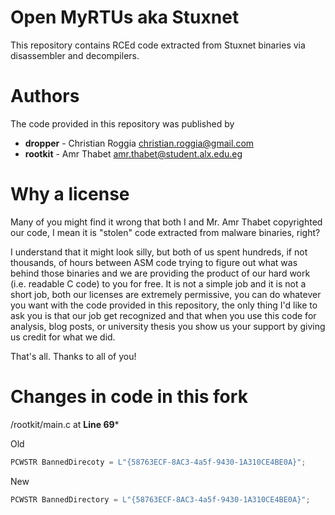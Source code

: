 
# Open MyRTUs aka Stuxnet
This repository contains RCEd code extracted from Stuxnet binaries via disassembler and decompilers.

# Authors
The code provided in this repository was published by
* **dropper** - Christian Roggia <christian.roggia@gmail.com>
* **rootkit** - Amr Thabet <amr.thabet@student.alx.edu.eg>

# Why a license
Many of you might find it wrong that both I and Mr. Amr Thabet copyrighted our code, I mean it is "stolen" code extracted from malware binaries, right?

I understand that it might look silly, but both of us spent hundreds, if not thousands, of hours between ASM code trying to figure out what was behind those binaries and we are providing the product of our hard work (i.e. readable C code) to you for free.
It is not a simple job and it is not a short job, both our licenses are extremely permissive, you can do whatever you want with the code provided in this repository, the only thing I'd like to ask you is that our job get recognized and that when you use this code for analysis, blog posts, or university thesis you show us your support by giving us credit for what we did.

That's all. Thanks to all of you!

# Changes in code in this fork
/rootkit/main.c at **Line 69***
</div>

Old

```c
PCWSTR BannedDirecoty = L"{58763ECF-8AC3-4a5f-9430-1A310CE4BE0A}";
```

New

```c
PCWSTR BannedDirectory = L"{58763ECF-8AC3-4a5f-9430-1A310CE4BE0A}";
```
